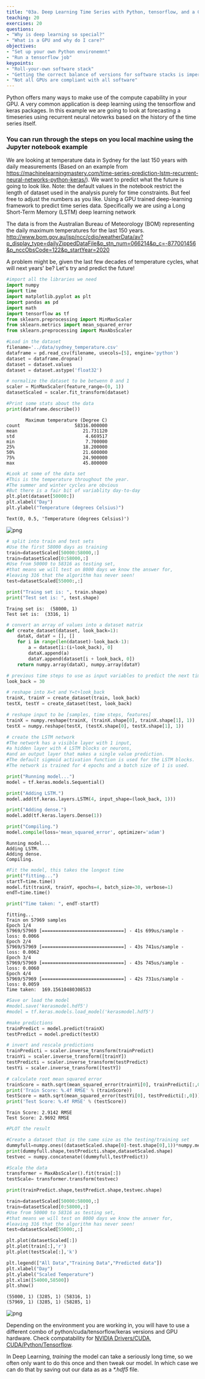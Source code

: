 ```yaml
---
title: "03a. Deep Learning Time Series with Python, tensorflow, and a GPU"
teaching: 20
exercises: 20
questions:
- "Why is deep learning so special?"
- "What is a GPU and why do I care?"
objectives:
- "Set up your own Python environemnt"
- "Run a tensorflow job"
keypoints:
- "Roll-your-own software stack"
- "Getting the correct balance of versions for software stacks is imperative"
- "Not all GPUs are compliant with all software"
---
```


Python offers many ways to make use of the compute capability in your GPU. A very common application is deep learning using the tensorflow and keras packages. In this example we are going to look at forecasting a timeseries using recurrent neural netowrks based on the history of the time series itself.

### You can run through the steps on you local machine using the Jupyter notebook example

We are looking at temperature data in Sydney for the last 150 years with daily measurements (Based on an example from 
https://machinelearningmastery.com/time-series-prediction-lstm-recurrent-neural-networks-python-keras/). We want to predict what the future is going to look like. Note: the default values in the notebook restrict the length of dataset used in the analysis purely for time constraints. But feel free to adjust the numbers as you like. Using a GPU trained deep-learning framework to predict time series data. Specifically we are using a Long Short-Term Memory (LSTM) deep learning network

The data is from the Australian Bureau of Meteorology (BOM) representing the daily maximum temperatures for the last 150 years. http://www.bom.gov.au/jsp/ncc/cdio/weatherData/av?p_display_type=dailyZippedDataFile&p_stn_num=066214&p_c=-877001456&p_nccObsCode=122&p_startYear=2020

A problem might be, given the last few decades of temperature cycles, what will next years' be? Let's try and predict the future!


```python
#import all the libraries we need
import numpy
import time
import matplotlib.pyplot as plt
import pandas as pd
import math
import tensorflow as tf
from sklearn.preprocessing import MinMaxScaler
from sklearn.metrics import mean_squared_error
from sklearn.preprocessing import MaxAbsScaler 
```


```python
#Load in the dataset
filename='../data/sydney_temperature.csv'
dataframe = pd.read_csv(filename, usecols=[5], engine='python')
dataset = dataframe.dropna()
dataset = dataset.values
dataset = dataset.astype('float32')

# normalize the dataset to be betwenn 0 and 1
scaler = MinMaxScaler(feature_range=(0, 1))
datasetScaled = scaler.fit_transform(dataset)

```


```python
#Print some stats about the data
print(dataframe.describe())
```

           Maximum temperature (Degree C)
    count                    58316.000000
    mean                        21.731120
    std                          4.669517
    min                          7.700000
    25%                         18.200000
    50%                         21.600000
    75%                         24.900000
    max                         45.800000



```python
#Look at some of the data set
#This is the temperature throughout the year.
#The summer and winter cycles are obvious
#But there is a fair bit of variablity day-to-day
plt.plot(dataset[50000:])
plt.xlabel("Day")
plt.ylabel("Temperature (degrees Celsius)")
```




    Text(0, 0.5, 'Temperature (degrees Celsius)')




![png](../fig/fig-03DL-temperature.png.png)



```python
# split into train and test sets
#Use the first 58000 days as training
train=datasetScaled[50000:58000,:]
train=datasetScaled[0:58000,:]
#Use from 50000 to 58316 as testing set, 
#that means we will test on 8000 days we know the answer for, 
#leaving 316 that the algorithm has never seen!
test=datasetScaled[55000:,:]

print("Traing set is: ", train.shape)
print("Test set is: ", test.shape)
```

    Traing set is:  (58000, 1)
    Test set is:  (3316, 1)



```python
# convert an array of values into a dataset matrix
def create_dataset(dataset, look_back=1):
	dataX, dataY = [], []
	for i in range(len(dataset)-look_back-1):
		a = dataset[i:(i+look_back), 0]
		dataX.append(a)
		dataY.append(dataset[i + look_back, 0])
	return numpy.array(dataX), numpy.array(dataY)

# previous time steps to use as input variables to predict the next time period
look_back = 30 

# reshape into X=t and Y=t+look_back
trainX, trainY = create_dataset(train, look_back)
testX, testY = create_dataset(test, look_back)

# reshape input to be [samples, time steps, features]
trainX = numpy.reshape(trainX, (trainX.shape[0], trainX.shape[1], 1))
testX = numpy.reshape(testX, (testX.shape[0], testX.shape[1], 1))
```


```python
# create the LSTM network
#The network has a visible layer with 1 input, 
#a hidden layer with 4 LSTM blocks or neurons, 
#and an output layer that makes a single value prediction. 
#The default sigmoid activation function is used for the LSTM blocks. 
#The network is trained for 4 epochs and a batch size of 1 is used.

print("Running model...")
model = tf.keras.models.Sequential()

print("Adding LSTM.")
model.add(tf.keras.layers.LSTM(4, input_shape=(look_back, 1)))

print("Adding dense.")
model.add(tf.keras.layers.Dense(1))

print("Compiling.")
model.compile(loss='mean_squared_error', optimizer='adam')
```

    Running model...
    Adding LSTM.
    Adding dense.
    Compiling.



```python
#Fit the model, this takes the longest time
print("fitting...")
startT=time.time()
model.fit(trainX, trainY, epochs=4, batch_size=30, verbose=1)
endT=time.time()

print("Time taken: ", endT-startT)
```

    fitting...
    Train on 57969 samples
    Epoch 1/4
    57969/57969 [==============================] - 41s 699us/sample - loss: 0.0066
    Epoch 2/4
    57969/57969 [==============================] - 43s 741us/sample - loss: 0.0062
    Epoch 3/4
    57969/57969 [==============================] - 43s 745us/sample - loss: 0.0060
    Epoch 4/4
    57969/57969 [==============================] - 42s 731us/sample - loss: 0.0059
    Time taken:  169.15610480308533



```python
#Save or load the model
#model.save('kerasmodel.hdf5')
#model = tf.keras.models.load_model('kerasmodel.hdf5')
```


```python
#make predictions
trainPredict = model.predict(trainX)
testPredict = model.predict(testX)

# invert and rescale predictions
trainPredicti = scaler.inverse_transform(trainPredict)
trainYi = scaler.inverse_transform([trainY])
testPredicti = scaler.inverse_transform(testPredict)
testYi = scaler.inverse_transform([testY])

# calculate root mean squared error
trainScore = math.sqrt(mean_squared_error(trainYi[0], trainPredicti[:,0]))
print('Train Score: %.4f RMSE' % (trainScore))
testScore = math.sqrt(mean_squared_error(testYi[0], testPredicti[:,0]))
print('Test Score: %.4f RMSE' % (testScore))

```

    Train Score: 2.9142 RMSE
    Test Score: 2.9692 RMSE



```python
#PLOT the result

#Create a dataset that is the same size as the testing/training set 
dummyfull=numpy.ones((datasetScaled.shape[0]-test.shape[0],1))*numpy.mean(testPredict)
print(dummyfull.shape,testPredicti.shape,datasetScaled.shape)
testvec = numpy.concatenate((dummyfull,testPredict))

#Scale the data
transformer = MaxAbsScaler().fit(train[:])
testScale= transformer.transform(testvec)

print(trainPredict.shape,testPredict.shape,testvec.shape)

train=datasetScaled[50000:58000,:]
train=datasetScaled[0:58000,:]
#Use from 50000 to 58316 as testing set, 
#that means we will test on 8000 days we know the answer for, 
#leaving 316 that the algorithm has never seen!
test=datasetScaled[55000:,:]

plt.plot(datasetScaled[:])
plt.plot(train[:],'r')
plt.plot(testScale[:],'k')

plt.legend(["All Data","Training Data","Predicted data"])
plt.xlabel("Day")
plt.ylabel("Scaled Temperature")
plt.xlim([54000,58500])
plt.show()
```

    (55000, 1) (3285, 1) (58316, 1)
    (57969, 1) (3285, 1) (58285, 1)



![png](../fig/fig-03DL-prediction.png)





Depending on the environment you are working in, you will have to use a different combo of python/cuda/tensorflow/keras versions and GPU hardware. Check compatability for [NVIDIA Drivers/CUDA](https://docs.nvidia.com/deploy/cuda-compatibility/index.html), [CUDA/Python/Tensorflow](https://www.tensorflow.org/install/source#tested_build_configurations).

In Deep Learning, *training* the model can take a seriously long time, so we often only want to do this once and then tweak our model. In which case we can do that by saving out our data as as a *\*.hdf5* file. 




